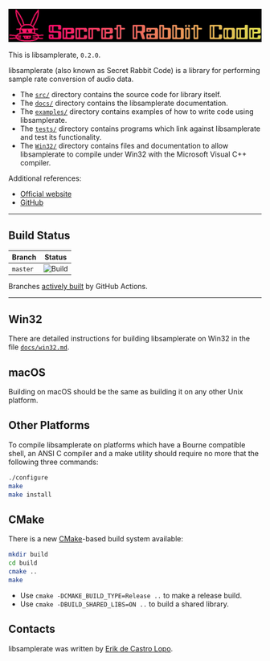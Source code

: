 ![Logo](docs/SRC.png)

This is libsamplerate, `0.2.0`.

libsamplerate (also known as Secret Rabbit Code) is a library for performing sample rate conversion of audio data.

* The [`src/`](https://github.com/libsndfile/libsamplerate/tree/master/src) directory contains the source code for library itself.
* The [`docs/`](https://github.com/libsndfile/libsamplerate/tree/master/docs) directory contains the libsamplerate documentation.
* The [`examples/`](https://github.com/libsndfile/libsamplerate/tree/master/examples) directory contains examples of how to write code using libsamplerate.
* The [`tests/`](https://github.com/libsndfile/libsamplerate/tree/master/tests) directory contains programs which link against libsamplerate and test its functionality.
* The [`Win32/`](https://github.com/libsndfile/libsamplerate/tree/master/Win32) directory contains files and documentation to allow libsamplerate to compile under Win32 with the Microsoft Visual C++ compiler.

Additional references:

* [Official website](http://libsndfile.github.io/libsamplerate//)
* [GitHub](https://github.com/libsndfile/libsamplerate)

---

## Build Status

| Branch         | Status                                                                                                            |
|----------------|-------------------------------------------------------------------------------------------------------------------|
| `master`       | ![Build](https://github.com/libsndfile/libsamplerate/workflows/Build/badge.svg)       |

Branches [actively built](https://github.com/libsndfile/libsamplerate/actions) by GitHub Actions.

---

## Win32

There are detailed instructions for building libsamplerate on Win32 in the file [`docs/win32.md`](https://github.com/libsndfile/libsamplerate/tree/master/docs/win32.md).

## macOS

Building on macOS should be the same as building it on any other Unix platform.

## Other Platforms

To compile libsamplerate on platforms which have a Bourne compatible shell, an ANSI C compiler and a make utility should require no more that the following three commands:
```bash
./configure
make
make install
```

## CMake

There is a new [CMake](https://cmake.org/download/)-based build system available:
```bash
mkdir build
cd build
cmake ..
make
```

* Use `cmake -DCMAKE_BUILD_TYPE=Release ..` to make a release build.
* Use `cmake -DBUILD_SHARED_LIBS=ON ..` to build a shared library.

## Contacts

libsamplerate was written by [Erik de Castro Lopo](mailto:erikd@mega-nerd.com).
